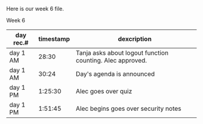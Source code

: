 Here is our week 6 file.

Week 6

| day rec.# | timestamp | dexcription |
|-----------|-----------|-------------|
| day 1 AM | 28:30 | Tanja asks about logout function counting.  Alec approved. |
| day 1 AM | 30:24 | Day's agenda is announced |
| day 1 PM | 1:25:30 | Alec goes over quiz |
| day 1 PM | 1:51:45 | Alec begins goes over security notes |

